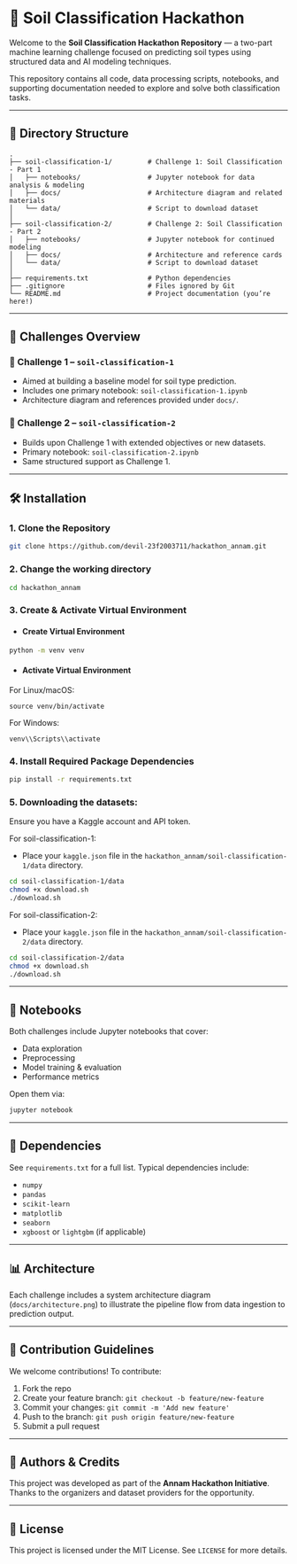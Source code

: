 # 🌱 Soil Classification Hackathon

Welcome to the **Soil Classification Hackathon Repository** — a two-part machine learning challenge focused on predicting soil types using structured data and AI modeling techniques.

This repository contains all code, data processing scripts, notebooks, and supporting documentation needed to explore and solve both classification tasks.

---

## 📁 Directory Structure

```
.
├── soil-classification-1/         # Challenge 1: Soil Classification - Part 1
│   ├── notebooks/                 # Jupyter notebook for data analysis & modeling
│   ├── docs/                      # Architecture diagram and related materials
│   └── data/                      # Script to download dataset
│
├── soil-classification-2/         # Challenge 2: Soil Classification - Part 2
│   ├── notebooks/                 # Jupyter notebook for continued modeling
│   ├── docs/                      # Architecture and reference cards
│   └── data/                      # Script to download dataset
│
├── requirements.txt               # Python dependencies
├── .gitignore                     # Files ignored by Git
└── README.md                      # Project documentation (you’re here!)
```

---

## 📌 Challenges Overview

### 🔹 Challenge 1 – `soil-classification-1`
- Aimed at building a baseline model for soil type prediction.
- Includes one primary notebook: `soil-classification-1.ipynb`
- Architecture diagram and references provided under `docs/`.

### 🔹 Challenge 2 – `soil-classification-2`
- Builds upon Challenge 1 with extended objectives or new datasets.
- Primary notebook: `soil-classification-2.ipynb`
- Same structured support as Challenge 1.

---

## 🛠️ Installation

### 1. Clone the Repository
```bash
git clone https://github.com/devil-23f2003711/hackathon_annam.git
```

### 2. Change the working directory
```bash
cd hackathon_annam
```

### 3. Create & Activate Virtual Environment
- #### Create Virtual Environment
  
```bash
python -m venv venv
```

- #### Activate Virtual Environment
For Linux/macOS:
```
source venv/bin/activate
```
For Windows:
```
venv\\Scripts\\activate
```

### 4. Install Required Package Dependencies
```bash
pip install -r requirements.txt
```

### 5. Downloading the datasets:

Ensure you have a Kaggle account and API token.

For soil-classification-1:
- Place your `kaggle.json` file in the `hackathon_annam/soil-classification-1/data` directory.
```bash
cd soil-classification-1/data
chmod +x download.sh
./download.sh
```

For soil-classification-2:
- Place your `kaggle.json` file in the `hackathon_annam/soil-classification-2/data` directory.
```bash
cd soil-classification-2/data
chmod +x download.sh
./download.sh
```

---

## 📒 Notebooks

Both challenges include Jupyter notebooks that cover:
- Data exploration
- Preprocessing
- Model training & evaluation
- Performance metrics

Open them via:

```bash
jupyter notebook
```

---

## 🧩 Dependencies

See `requirements.txt` for a full list. Typical dependencies include:

- `numpy`
- `pandas`
- `scikit-learn`
- `matplotlib`
- `seaborn`
- `xgboost` or `lightgbm` (if applicable)

---

## 📊 Architecture

Each challenge includes a system architecture diagram (`docs/architecture.png`) to illustrate the pipeline flow from data ingestion to prediction output.

---

## 🤝 Contribution Guidelines

We welcome contributions! To contribute:

1. Fork the repo
2. Create your feature branch: `git checkout -b feature/new-feature`
3. Commit your changes: `git commit -m 'Add new feature'`
4. Push to the branch: `git push origin feature/new-feature`
5. Submit a pull request

---

## 🧠 Authors & Credits

This project was developed as part of the **Annam Hackathon Initiative**. Thanks to the organizers and dataset providers for the opportunity.

---

## 📜 License

This project is licensed under the MIT License. See `LICENSE` for more details.
